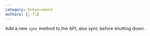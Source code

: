 ```yaml
---
category: Enhancement
authors: [j-f1]
---
```


Add a new `sync` method to the API, also sync before shutting down.
